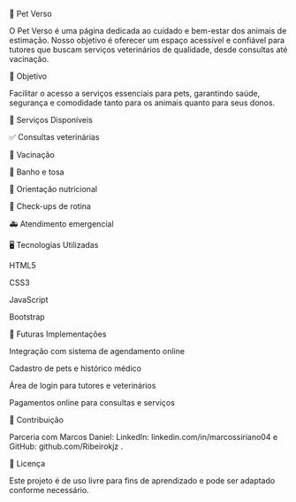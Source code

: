 🐾 Pet Verso

O Pet Verso é uma página dedicada ao cuidado e bem-estar dos animais de estimação. Nosso objetivo é oferecer um espaço acessível e confiável para tutores que buscam serviços veterinários de qualidade, desde consultas até vacinação.

🚀 Objetivo

Facilitar o acesso a serviços essenciais para pets, garantindo saúde, segurança e comodidade tanto para os animais quanto para seus donos.

🐶 Serviços Disponíveis

✅ Consultas veterinárias

💉 Vacinação

🛁 Banho e tosa

🍖 Orientação nutricional

🐾 Check-ups de rotina

🚑 Atendimento emergencial

🖥️ Tecnologias Utilizadas

HTML5

CSS3

JavaScript

Bootstrap

🎯 Futuras Implementações

Integração com sistema de agendamento online

Cadastro de pets e histórico médico

Área de login para tutores e veterinários

Pagamentos online para consultas e serviços

🤝 Contribuição

Parceria com Marcos Daniel: LinkedIn: linkedin.com/in/marcossiriano04 e GitHub: github.com/Ribeirokjz .

📄 Licença

Este projeto é de uso livre para fins de aprendizado e pode ser adaptado conforme necessário.
